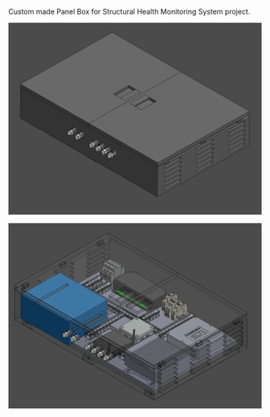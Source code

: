 Custom made Panel Box for Structural Health Monitoring System project. 

![image](https://github.com/iqbalramadhan1102/3D-model/blob/main/panel-box/custom-panel-box.png)

![image](https://github.com/iqbalramadhan1102/3D-model/blob/main/panel-box/custom-panel-box2.png)
